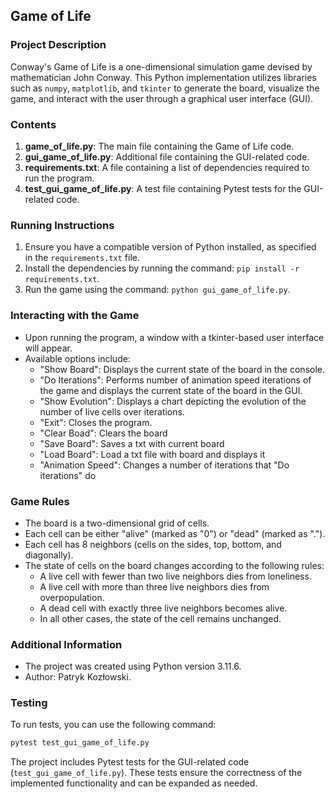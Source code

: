 ## Game of Life

### Project Description

Conway's Game of Life is a one-dimensional simulation game devised by mathematician John Conway. This Python implementation utilizes libraries such as `numpy`, `matplotlib`, and `tkinter` to generate the board, visualize the game, and interact with the user through a graphical user interface (GUI).

### Contents

1. **game_of_life.py**: The main file containing the Game of Life code.
2. **gui_game_of_life.py**: Additional file containing the GUI-related code.
3. **requirements.txt**: A file containing a list of dependencies required to run the program.
4. **test_gui_game_of_life.py**: A test file containing Pytest tests for the GUI-related code.

### Running Instructions

1. Ensure you have a compatible version of Python installed, as specified in the `requirements.txt` file.
2. Install the dependencies by running the command: `pip install -r requirements.txt`.
3. Run the game using the command: `python gui_game_of_life.py`.

### Interacting with the Game

- Upon running the program, a window with a tkinter-based user interface will appear.
- Available options include:
    - "Show Board": Displays the current state of the board in the console.
    - "Do Iterations": Performs number of animation speed iterations of the game and displays the current state of the board in the GUI.
    - "Show Evolution": Displays a chart depicting the evolution of the number of live cells over iterations.
    - "Exit": Closes the program.
    - "Clear Boad": Clears the board
    - "Save Board": Saves a txt with current board
    - "Load Board": Load a txt file with board and displays it
    - "Animation Speed": Changes a number of iterations that "Do iterations" do

### Game Rules

- The board is a two-dimensional grid of cells.
- Each cell can be either "alive" (marked as "0") or "dead" (marked as ".").
- Each cell has 8 neighbors (cells on the sides, top, bottom, and diagonally).
- The state of cells on the board changes according to the following rules:
  - A live cell with fewer than two live neighbors dies from loneliness.
  - A live cell with more than three live neighbors dies from overpopulation.
  - A dead cell with exactly three live neighbors becomes alive.
  - In all other cases, the state of the cell remains unchanged.

### Additional Information

- The project was created using Python version 3.11.6.
- Author: Patryk Kozłowski.

### Testing

To run tests, you can use the following command:

```bash
pytest test_gui_game_of_life.py
```

The project includes Pytest tests for the GUI-related code (`test_gui_game_of_life.py`). These tests ensure the correctness of the implemented functionality and can be expanded as needed.